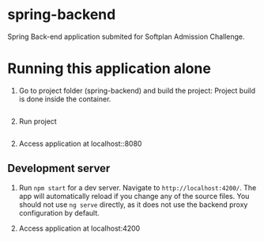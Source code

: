 # spring-backend

Spring Back-end application submited for Softplan Admission Challenge.

# Running this application alone

1. Go to project folder (spring-backend) and build the project:
Project build is done inside the container.
 ```./gradlew -x test build
 ```
2. Run project

```java -jar build/libs/gs-spring-boot-0.1.0.jar
 ```

2. Access application at localhost::8080

## Development server

1. Run `npm start` for a dev server. Navigate to `http://localhost:4200/`. The app will automatically reload if you change
any of the source files.
You should not use `ng serve` directly, as it does not use the backend proxy configuration by default.

2. Access application at localhost:4200

